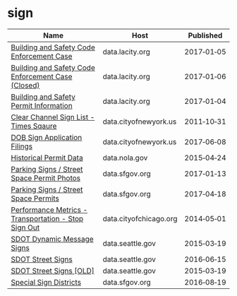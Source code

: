 # sign

Name | Host | Published
---- | ---- | ---------
[Building and Safety Code Enforcement Case](../datasets/2uz8-3tj3.md) | data.lacity.org | 2017&#x2011;01&#x2011;05
[Building and Safety Code Enforcement Case (Closed)](../datasets/q3qu-98vb.md) | data.lacity.org | 2017&#x2011;01&#x2011;06
[Building and Safety Permit Information](../datasets/yv23-pmwf.md) | data.lacity.org | 2017&#x2011;01&#x2011;04
[Clear Channel Sign List - Times Sqaure](../datasets/wjtn-s4z7.md) | data.cityofnewyork.us | 2011&#x2011;10&#x2011;31
[DOB Sign Application Filings](../datasets/nyis-y4yr.md) | data.cityofnewyork.us | 2017&#x2011;06&#x2011;08
[Historical Permit Data](../datasets/f7tt-z5vu.md) | data.nola.gov | 2015&#x2011;04&#x2011;24
[Parking Signs / Street Space Permit Photos](../datasets/pigs-fac7.md) | data.sfgov.org | 2017&#x2011;01&#x2011;13
[Parking Signs / Street Space Permits](../datasets/sftu-nd43.md) | data.sfgov.org | 2017&#x2011;04&#x2011;18
[Performance Metrics - Transportation - Stop Sign Out](../datasets/hybd-quwr.md) | data.cityofchicago.org | 2014&#x2011;05&#x2011;01
[SDOT Dynamic Message Signs](../datasets/8m64-tv56.md) | data.seattle.gov | 2015&#x2011;03&#x2011;19
[SDOT Street Signs](../datasets/atig-uucb.md) | data.seattle.gov | 2016&#x2011;06&#x2011;15
[SDOT Street Signs [OLD]](../datasets/kb3s-zi3z.md) | data.seattle.gov | 2015&#x2011;03&#x2011;19
[Special Sign Districts](../datasets/db79-dvnt.md) | data.sfgov.org | 2016&#x2011;08&#x2011;19

